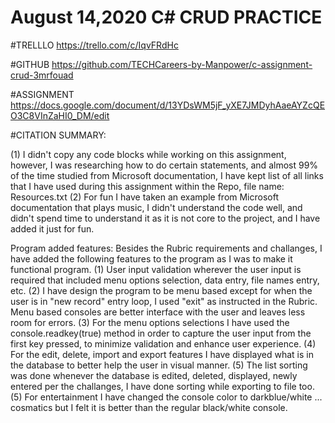 # August 14,2020 C# CRUD PRACTICE

#TRELLLO https://trello.com/c/IqvFRdHc

#GITHUB https://github.com/TECHCareers-by-Manpower/c-assignment-crud-3mrfouad

#ASSIGNMENT https://docs.google.com/document/d/13YDsWM5jF_yXE7JMDyhAaeAYZcQEO3C8VInZaHI0_DM/edit

#CITATION SUMMARY: 

(1) I didn't copy any code blocks while working on this assignment, however, I was researching how to do certain statements, and almost 99% of the time studied from Microsoft documentation, I have kept list of all links that I have used during this assignment within the Repo, file name: Resources.txt
(2) For fun I have taken an example from Microsoft documentation that plays music, I didn't understand the code well, and didn't spend time to understand it as it is not core to the project, and I have added it just for fun.

Program added features:
Besides the Rubric requirements and challanges, I have added the following features to the program as I was to make it functional program.
(1) User input validation wherever the user input is required that included menu options selection, data entry, file names entry, etc.
(2) I have design the program to be menu based except for when the user is in "new record" entry loop, I used "exit" as instructed in the Rubric. Menu based consoles are better interface with the user and leaves less room for errors.
(3) For the menu options selections I have used the console.readkey(true) method in order to capture the user input from the first key pressed, to minimize validation and enhance user experience.
(4) For the edit, delete, import and export features I have displayed what is in the database to better help the user in visual manner.
(5) The list sorting was done whenever the database is edited, deleted, displayed, newly entered per the challanges, I have done sorting while exporting to file too.
(5) For entertainment I have changed the console color to darkblue/white ... cosmatics but I felt it is better than the regular black/white console.